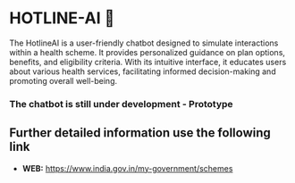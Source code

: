 # HOTLINE-AI 🦾

The HotlineAI is a user-friendly chatbot designed to simulate interactions within a health scheme. It provides personalized guidance on plan options, benefits, and eligibility criteria. With its intuitive interface, it educates users about various health services, facilitating informed decision-making and promoting overall well-being.
### The chatbot is still under development - Prototype
## Further detailed information use the following link

- **WEB:** https://www.india.gov.in/my-government/schemes
